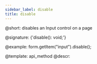 ```yaml
---
sidebar_label: disable
title: disable
---          
```


@short: disables an Input control on a page

@signature: {'disable(): void;'}





@example:
form.getItem("input").disable();


@template: api_method
@descr:


